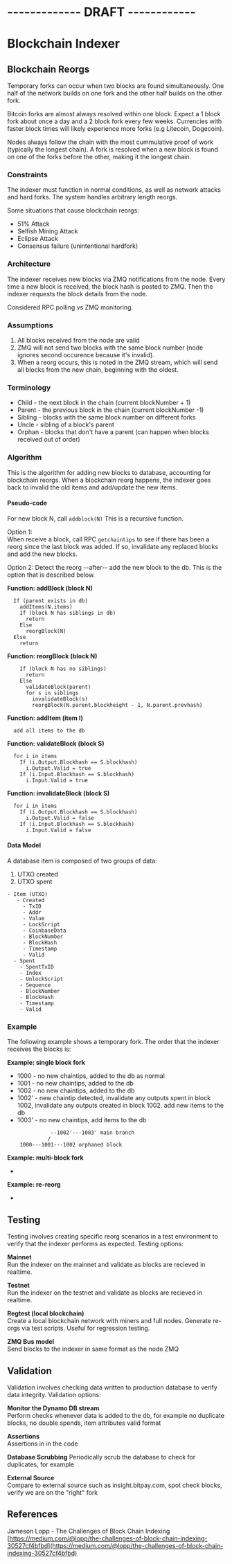 # ------------- DRAFT ------------

# Blockchain Indexer  

## Blockchain Reorgs
Temporary forks can occur when two blocks are found simultaneously.  One half of the network builds on one fork and the other half builds on the other fork.  

Bitcoin forks are almost always resolved within one block.  Expect a 1 block fork about once a day and a 2 block fork every few weeks.  Currencies with faster block times will likely experience more forks (e.g Litecoin, Dogecoin).

Nodes always follow the chain with the most cummulative proof of work (typically the longest chain).  A fork is resolved when a new block is found on one of the forks before the other, making it the longest chain.

### Constraints
The indexer must function in normal conditions, as well as network attacks and hard forks.  The system handles arbitrary length reorgs.  

Some situations that cause blockchain reorgs:

- 51% Attack
- Selfish Mining Attack
- Eclipse Attack
- Consensus failure (unintentional hardfork)

### Architecture
The indexer receives new blocks via ZMQ notifications from the node.  Every time a new block is received, the block hash is posted to ZMQ.  Then the indexer requests the block details from the node.

Considered RPC polling vs ZMQ monitoring.

### Assumptions
1. All blocks received from the node are valid
1. ZMQ will not send two blocks with the same block number (node ignores second occurence because it's invalid).
2. When a reorg occurs, this is noted in the ZMQ stream, which will send all blocks from the new chain, beginning with the oldest.

### Terminology
- Child - the next block in the chain (current blockNumber + 1)
- Parent - the previous block in the chain (current blockNumber -1)
- Sibling - blocks with the same block number on different forks
- Uncle - sibling of a block's parent
- Orphan - blocks that don't have a parent (can happen when blocks received out of order)

### Algorithm

This is the algorithm for adding new blocks to database, accounting for blockchain reorgs.  When a blockchain reorg happens, the indexer goes back to invalid the old items and add/update the new items.

#### Pseudo-code

For new block N, call `addblock(N)`  This is a recursive function.

Option 1:  
When receive a block, call RPC `getchaintips` to see if there has been a reorg since the last block was added.  If so, invalidate any replaced blocks and add the new blocks.

Option 2: 
Detect the reorg --after-- add the new block to the db.  This is the option that is described below.


**Function: addBlock (block N)**

```
  If (parent exists in db)
    addItems(N.items)
    If (block N has siblings in db)
      return
    Else
      reorgBlock(N)
  Else
    return
```

**Function: reorgBlock (block N)**

```
    If (block N has no siblings)
      return
    Else
      validateBlock(parent)
      for s in siblings
        invalidateBlock(s)
        reorgBlock(N.parent.blockheight - 1, N.parent.prevhash)
```

**Function: addItem (item I)**  

```  
  add all items to the db  
```

**Function: validateBlock (block S)**  

```
  for i in items
    If (i.Output.Blockhash == S.blockhash)
      i.Output.Valid = true
    If (i.Input.Blockhash == S.blockhash)
      i.Input.Valid = true
```

**Function: invalidateBlock (block S)**  

```
  for i in items
    If (i.Output.Blockhash == S.blockhash)
      i.Output.Valid = false
    If (i.Input.Blockhash == S.blockhash)
      i.Input.Valid = false
```

#### Data Model

A database item is composed of two groups of data:  

1. UTXO created    
2. UTXO spent  

```
- Item (UTXO)
   - Created
     - TxID
     - Addr
     - Value
     - LockScript
     - CoinbaseData
     - BlockNumber 
     - BlockHash 
     - Timestamp 
     - Valid 
  - Spent
    - SpentTxID
    - Index
    - UnlockScript
    - Sequence
    - BlockNumber 
    - BlockHash 
    - Timestamp 
    - Valid 
```


### Example

The following example shows a temporary fork.  The order that the indexer receives the blocks is:

**Example: single block fork**

- 1000 - no new chaintips, added to the db as normal
- 1001 - no new chaintips, added to the db
- 1002 - no new chaintips, added to the db
- 1002' - new chaintip detected, invalidate any outputs spent in block 1002, invalidate any outputs created in block 1002.  add new items to the db
- 1003' - no new chaintips, add items to the db

```
              --1002'---1003' main branch
             /
    1000---1001---1002 orphaned block
```

**Example: multi-block fork**  

- 

**Example: re-reorg**  

- 

## Testing

Testing involves creating specific reorg scenarios in a test environment to verify that the indexer performs as expected.  Testing options: 
 
**Mainnet**  
Run the indexer on the mainnet and validate as blocks are recieved in realtime.

**Testnet**  
Run the indexer on the testnet and validate as blocks are recieved in realtime. 

**Regtest (local blockchain)**  
Create a local blockchain network with miners and full nodes.  Generate re-orgs via test scripts.  Useful for regression testing. 


**ZMQ Bus model**    
Send blocks to the indexer in same format as the node ZMQ


## Validation

Validation involves checking data written to production database to verify data integrity.  Validation options:
  
**Monitor the Dynamo DB stream**  
Perform checks whenever data is added to the db, for example no duplicate blocks, no double spends, item attributes valid format

**Assertions**  
Assertions in in the code

**Database Scrubbing**
Periodically scrub the database to check for duplicates, for example

**External Source**  
Compare to external source such as insight.bitpay.com, spot check blocks,
verify we are on the "right" fork


## References
Jameson Lopp - The Challenges of Block Chain Indexing  
[https://medium.com/@lopp/the-challenges-of-block-chain-indexing-30527cf4bfbd](https://medium.com/@lopp/the-challenges-of-block-chain-indexing-30527cf4bfbd)
